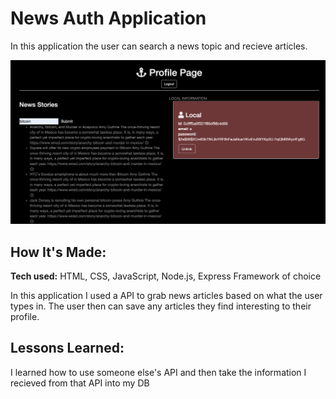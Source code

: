 # News Auth Application
In this application the user can search a news topic and recieve articles.


![alt tag](public/img/news.png)

## How It's Made:

**Tech used:** HTML, CSS, JavaScript, Node.js, Express Framework of choice

In this application I used a API to grab news articles based on what the user types in. The user then can save any articles they find interesting to their profile.



## Lessons Learned:

I learned how to use someone else's API and then take the information I recieved from that API into my DB


